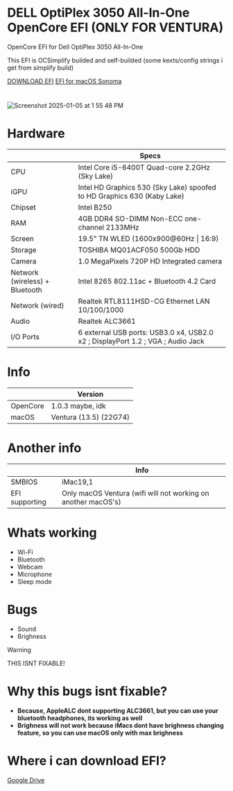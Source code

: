 # DELL OptiPlex 3050 All-In-One OpenCore EFI (ONLY FOR VENTURA)
OpenCore EFI for Dell OptiPlex 3050 All-In-One


This EFI is OCSimplify builded and self-builded (some kexts/config strings i get from simplify build)

[DOWNLOAD EFI](#where-i-can-download-efi)
[EFI for macOS Sonoma](https://github.com/lowplgr/DellOP3050AIO-ocefi/blob/main/SonomaEFI.md)



# 
![Screenshot 2025-01-05 at 1 55 48 PM](https://github.com/user-attachments/assets/d003cb9b-416a-46f5-b4af-f100edbc03bd)

# Hardware
|           | Specs |
| --------- | ----- |
| CPU       | Intel Core i5-6400T Quad-core 2.2GHz (Sky Lake) |
| iGPU      | Intel HD Graphics 530 (Sky Lake) spoofed to HD Graphics 630 (Kaby Lake) |
| Chipset   | Intel B250 |
| RAM       | 4GB DDR4 SO-DIMM Non-ECC one-channel 2133MHz |
| Screen    | 19.5" TN WLED (1600x900@60Hz \| 16:9) |
| Storage   | TOSHIBA MQ01ACF050 500Gb HDD |
| Camera    | 1.0 MegaPixels 720P HD Integrated camera |
| Network (wireless) + Bluetooth | Intel 8265 802.11ac + Bluetooth 4.2 Card |
| Network (wired) | Realtek RTL8111HSD-CG Ethernet LAN 10/100/1000 |
| Audio     | Realtek ALC3661 |
| I/O Ports | 6 external USB ports: USB3.0 x4, USB2.0 x2 ; DisplayPort 1.2 ; VGA ; Audio Jack |


# Info
|         | Version |
| ------- | ------- |
| OpenCore | 1.0.3 maybe, idk |
| macOS   | Ventura (13.5) (22G74) |

# Another info
|        | Info |
| ------ | ---- |
| SMBIOS | iMac19,1 |
| EFI supporting | Only macOS Ventura (wifi will not working on another macOS's) |












# Whats working
- Wi-Fi
- Bluetooth
- Webcam 
- Microphone
- Sleep mode

# Bugs
- Sound
- Brighness
> [!WARNING]
> THIS ISNT FIXABLE!

# Why this bugs isnt fixable?
- **Because, AppleALC dont supporting ALC3661, but you can use your bluetooth headphones, its working as well**
- **Brighness will not work because iMacs dont have brighness changing feature, so you can use macOS only with max brighness**

# Where i can download EFI?
[Google Drive](https://drive.google.com/file/d/1Qm5sjW4J-ZBitujzjBC6MjAJiXDzXTsK/view?usp=share_link)



